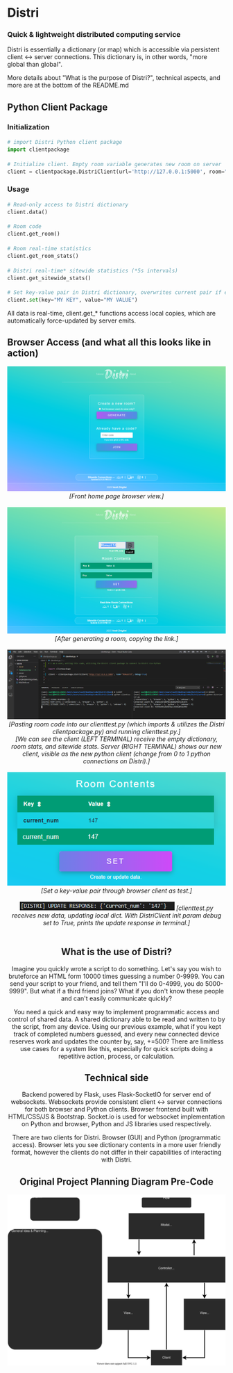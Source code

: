 # Distri
### Quick &amp; lightweight distributed computing service

Distri is essentially a dictionary (or map) which is accessible via persistent client <-> server connections. This dictionary is, in other words, "more global than global".

More details about "What is the purpose of Distri?", technical aspects, and more are at the bottom of the README.md

## Python Client Package
### Initialization
```Python
# import Distri Python client package
import clientpackage

# Initialize client. Empty room variable generates new room on server
client = clientpackage.DistriClient(url='http://127.0.0.1:5000', room="ROOM CODE HERE", debug=True)
```
### Usage
```Python
# Read-only access to Distri dictionary
client.data()

# Room code
client.get_room()

# Room real-time statistics
client.get_room_stats()

# Distri real-time* sitewide statistics (*5s intervals)
client.get_sitewide_stats()

# Set key-value pair in Distri dictionary, overwrites current pair if exists
client.set(key="MY KEY", value="MY VALUE")
```
All data is real-time, client.get_* functions access local copies, which are automatically force-updated by server emits.

## Browser Access (and what all this looks like in action)
<span align="center">
  
![Front Home Page Browser View (frontpage.png)](./metaresources/frontpage.png)
<i>[Front home page browser view.]</i>
<br>
<br>
![Room Page Browser View (copylink.png)](./metaresources/copylink.png)
<i>[After generating a room, copying the link.]</i>
<br>
<br>
![Python client connected Visual Studio Code view (clientconnected.png)](./metaresources/clientconnected.png)
<i>[Pasting room code into our clienttest.py (which imports & utilizes the Distri clientpackage.py) and running clienttest.py.]</i>
<br>
<i>[We can see the client (LEFT TERMINAL) receive the empty dictionary, room stats, and sitewide stats. Server (RIGHT TERMINAL) shows our new client, visible as the new python client (change from 0 to 1 python connections on Distri).]</i>
<br>
<br>
![Room Page Browser View Set Key Value Pair (setbrowserside.png)](./metaresources/setbrowserside.png)
<i>[Set a key-value pair through browser client as test.]</i>
<br>
<br>
![Python client update data Visual Studio Code view (updateclient.png)](./metaresources/updateclient.png)
<i>[clienttest.py receives new data, updating local dict. With DistriClient init param debug set to True, prints the update response in terminal.]</i>
<br>
<br>
</span>

## What is the use of Distri?
Imagine you quickly wrote a script to do something. Let's say you wish to bruteforce an HTML form 10000 times guessing a number 0-9999. You can send your script to your friend, and tell them "I'll do 0-4999, you do 5000-9999". But what if a third friend joins? What if you don't know these people and can't easily communicate quickly? 

You need a quick and easy way to implement programmatic access and control of shared data. A shared dictionary able to be read and written to by the script, from any device.
Using our previous example, what if you kept track of completed numbers guessed, and every new connected device reserves work and updates the counter by, say, +=500?
There are limitless use cases for a system like this, especially for quick scripts doing a repetitive action, process, or calculation.

## Technical side
Backend powered by Flask, uses Flask-SocketIO for server end of websockets. Websockets provide consistent client <-> server connections for both browser and Python clients. Browser frontend built with HTML/CSS/JS & Bootstrap. Socket.io is used for websocket implementation on Python and browser, Python and JS libraries used respectively.

There are two clients for Distri. Browser (GUI) and Python (programmatic access). Browser lets you see dictionary contents in a more user friendly format, however the clients do not differ in their capabilities of interacting with Distri.

## Original Project Planning Diagram Pre-Code
![Project planning svg diagram (projectplanning.drawio.svg)](./projectplanning.drawio.svg)
